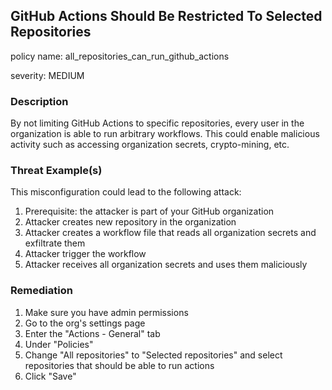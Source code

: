 
## GitHub Actions Should Be Restricted To Selected Repositories
policy name: all_repositories_can_run_github_actions

severity: MEDIUM

### Description
By not limiting GitHub Actions to specific repositories, every user in the organization is able to run arbitrary workflows. This could enable malicious activity such as accessing organization secrets, crypto-mining, etc.

### Threat Example(s)
This misconfiguration could lead to the following attack:
1. Prerequisite: the attacker is part of your GitHub organization
2. Attacker creates new repository in the organization
3. Attacker creates a workflow file that reads all organization secrets and exfiltrate them
4. Attacker trigger the workflow
5. Attacker receives all organization secrets and uses them maliciously



### Remediation
1. Make sure you have admin permissions
2. Go to the org's settings page
3. Enter the "Actions - General" tab
4. Under "Policies"
5. Change "All repositories" to "Selected repositories" and select repositories that should be able to run actions
6. Click "Save"


